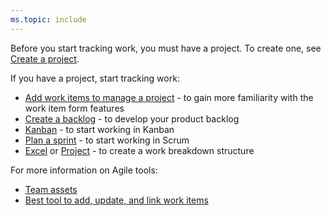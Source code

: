 ```yaml
---
ms.topic: include
---
```



Before you start tracking work, you must have a project. To create one, see [Create a project](/azure/devops/organizations/projects/create-project).   

If you have a project, start tracking work:  

- [Add work items to manage a project](/azure/devops/boards/backlogs/add-work-items) - to gain more familiarity with the work item form features  
- [Create a backlog](/azure/devops/boards/backlogs/create-your-backlog) - to develop your product backlog  
- [Kanban](/azure/devops/boards/boards/kanban-basics)  - to start working in Kanban   
- [Plan a sprint](/azure/devops/boards/sprints/assign-work-sprint) - to start working in Scrum    
- [Excel](/azure/devops/boards/backlogs/office/bulk-add-modify-work-items-excel) or [Project](/azure/devops/boards/backlogs/office/create-your-backlog-tasks-using-project) - to create a work breakdown structure   

For more information on Agile tools:

- [Team assets](/azure/devops/organizations/settings/about-teams-and-settings)  
- [Best tool to add, update, and link work items](/azure/devops/boards/work-items/best-tool-add-update-link-work-items)  